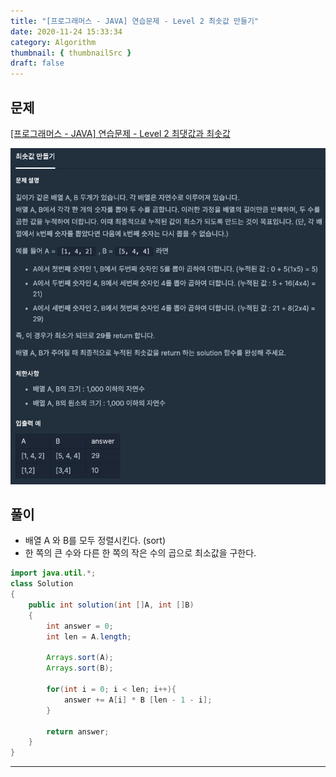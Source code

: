 ```yaml
---
title: "[프로그래머스 - JAVA] 연습문제 - Level 2 최솟값 만들기"
date: 2020-11-24 15:33:34
category: Algorithm
thumbnail: { thumbnailSrc }
draft: false
---
```

  
## 문제
[[프로그래머스 - JAVA] 연습문제 - Level 2 최댓값과 최솟값](https://programmers.co.kr/learn/courses/30/lessons/12941)

 ![](./images/make_min.png)

## 풀이

- 배열 A 와 B를 모두 정렬시킨다. (sort)
- 한 쪽의 큰 수와 다른 한 쪽의 작은 수의 곱으로 최소값을 구한다. 

```java
import java.util.*;
class Solution
{
    public int solution(int []A, int []B)
    {
        int answer = 0;
        int len = A.length;
        
        Arrays.sort(A);
        Arrays.sort(B);
        
        for(int i = 0; i < len; i++){
            answer += A[i] * B [len - 1 - i];
        }
    
        return answer;
    }
}
```


---